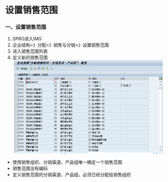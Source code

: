 # 设置销售范围 #

### 一、设置销售范围

1. SPRO进入IMG
2. 企业结构=》分配=》销售与分销=》设置销售范围
3. 进入销售范围列表
4. 定义新的销售范围
![更改视图_设置销售范围](/SAP/images/组织架构/更改视图_设置销售范围.png "更改视图_设置销售范围")

* 使用销售组织、分销渠道、产品组唯一确定一个销售范围
* 销售范围没有编码
* 定义销售范围的分销渠道、产品组，必须已经分配给销售组织

 

